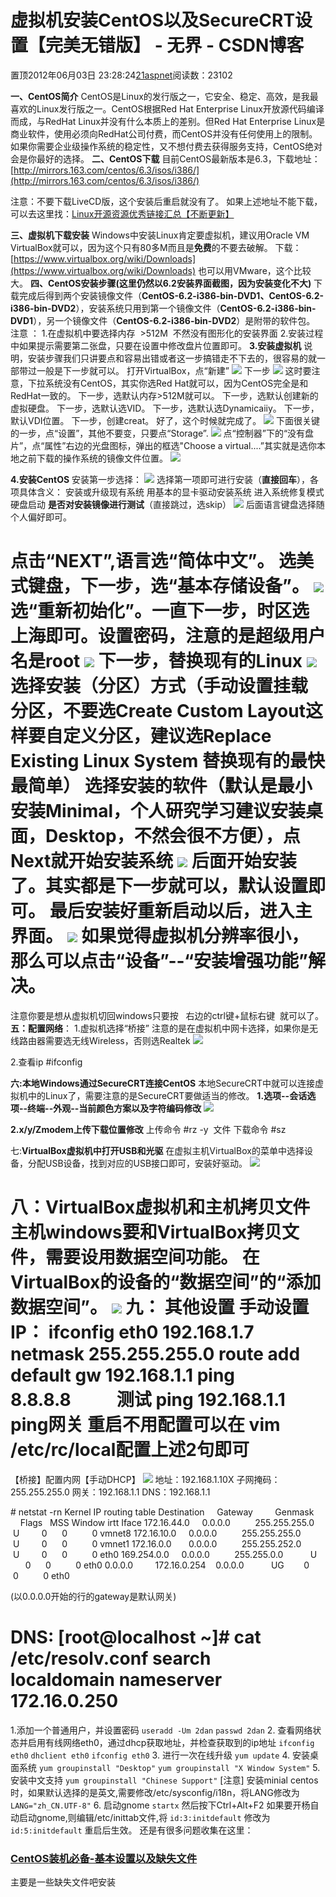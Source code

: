 
# 虚拟机安装CentOS以及SecureCRT设置【完美无错版】 - 无界 - CSDN博客

置顶2012年06月03日 23:28:24[21aspnet](https://me.csdn.net/21aspnet)阅读数：23102


**一、CentOS简介**
CentOS是Linux的发行版之一，它安全、稳定、高效，是我最喜欢的Linux发行版之一。CentOS根据Red Hat Enterprise Linux开放源代码编译而成，与RedHat Linux并没有什么本质上的差别。但Red Hat Enterprise Linux是商业软件，使用必须向RedHat公司付费，而CentOS并没有任何使用上的限制。如果你需要企业级操作系统的稳定性，又不想付费去获得服务支持，CentOS绝对会是你最好的选择。
**二、CentOS下载**
目前CentOS最新版本是6.3，下载地址：
[http://mirrors.163.com/centos/6.3/isos/i386/](http://mirrors.163.com/centos/6.3/isos/i386/)

注意：不要下载LiveCD版，这个安装后重启就没有了。
如果上述地址不能下载，可以去这里找：[Linux开源资源优秀链接汇总【不断更新】](http://blog.csdn.net/21aspnet/article/details/6754126)

**三、虚拟机下载安装**
Windows中安装Linux肯定要虚拟机，建议用Oracle VM VirtualBox就可以，因为这个只有80多M而且是**免费**的不要去破解。
下载：[https://www.virtualbox.org/wiki/Downloads](https://www.virtualbox.org/wiki/Downloads)
也可以用VMware，这个比较大。
**四、CentOS安装步骤(这里仍然以6.2安装界面截图，因为安装变化不大)**
下载完成后得到两个安装镜像文件（**CentOS-6.2-i386-bin-DVD1、CentOS-6.2-i386-bin-DVD2**），安装系统只用到第一个镜像文件（**CentOS-6.2-i386-bin-DVD1**），另一个镜像文件（**CentOS-6.2-i386-bin-DVD2**）是附带的软件包。
注意 ：
1.在虚拟机中要选择内存  >512M  不然没有图形化的安装界面
2.安装过程中如果提示需要第二张盘，只要在设置中修改盘片位置即可。
**3.安装虚拟机**
说明，安装步骤我们只讲要点和容易出错或者这一步搞错走不下去的，很容易的就一部带过一般是下一步就可以。
打开VirtualBox，点“新建”
![](http://hi.csdn.net/attachment/201111/12/0_1321085781mN29.gif)
下一步
![](http://hi.csdn.net/attachment/201111/12/0_1321085849v2Zw.gif)
这时要注意，下拉系统没有CentOS，其实你选Red Hat就可以，因为CentOS完全是和RedHat一致的。
下一步，选默认内存>512M就可以。
下一步，选默认创建新的虚拟硬盘。
下一步，选默认选VID。
下一步，选默认选Dynamicaiiy。
下一步，默认VDI位置。
下一步，创建creat。
好了，这个时候就完成了。
![](http://hi.csdn.net/attachment/201111/12/0_1321086183qtw2.gif)
下面很关键的一步，点“设置”，其他不要变，只要点“Storage”.
![](http://hi.csdn.net/attachment/201111/12/0_1321086320fpb4.gif)
点“控制器”下的“没有盘片”，点“属性”右边的光盘图标，弹出的框选"Choose a virtual....”其实就是选你本地之前下载的操作系统的镜像文件位置。
![](http://hi.csdn.net/attachment/201111/12/0_1321086529PXJR.gif)

**4.安装CentOS**
安装第一步选择：
![](https://img-my.csdn.net/uploads/201206/03/1338738235_3592.png)
选择第一项即可进行安装（**直接回车**），各项具体含义：
安装或升级现有系统
用基本的显卡驱动安装系统
进入系统修复模式
硬盘启动
**是否对安装镜像进行测试**（直接跳过，选skip）
![](https://img-my.csdn.net/uploads/201206/03/1338738300_5620.png)
后面语言键盘选择随个人偏好即可。

点击“NEXT”,语言选“简体中文”。
选美式键盘，下一步，选“基本存储设备”。
![](http://hi.csdn.net/attachment/201111/12/0_13210873073keK.gif)
选“重新初始化”。一直下一步，时区选上海即可。设置密码，注意的是超级用户名是root
![](http://hi.csdn.net/attachment/201111/12/0_13210878814kW5.gif)
下一步，替换现有的Linux
![](http://hi.csdn.net/attachment/201111/12/0_1321087904oVJ2.gif)
**选择安装（分区）方式**（手动设置挂载分区，不要选Create Custom Layout这样要自定义分区，建议选Replace Existing Linux System 替换现有的最快最简单）
选择安装的软件（默认是最小安装Minimal，个人研究学习建议安装桌面，Desktop，不然会很不方便），点Next就开始安装系统
![](https://img-my.csdn.net/uploads/201206/03/1338738367_7103.png)
后面开始安装了。其实都是下一步就可以，默认设置即可。
最后安装好重新启动以后，进入主界面。
![](http://hi.csdn.net/attachment/201111/13/0_1321169245SBBq.gif)
如果觉得虚拟机分辨率很小，那么可以点击“设备”--“安装增强功能”解决。
=======================================
注意你要是想从虚拟机切回windows只要按   右边的ctrl键+鼠标右键  就可以了。
**五：配置网络**：
1.虚拟机选择“桥接”
注意的是在虚拟机中网卡选择，如果你是无线路由器需要选无线Wireless，否则选Realtek
![](https://img-my.csdn.net/uploads/201211/19/1353302841_8292.jpg)

2.查看ip
\#ifconfig

**六:本地Windows通过SecureCRT连接CentOS**
本地SecureCRT中就可以连接虚拟机中的Linux了，需要注意的是SecureCRT要做适当的修改。
**1.选项--会话选项--终端--外观--当前颜色方案以及字符编码修改**
![](https://img-my.csdn.net/uploads/201211/19/1353303809_2765.jpg)

**2.x/y/Zmodem上传下载位置修改**
上传命令
\#rz -y  文件
下载命令
\#sz

七:**VirtualBox虚拟机中打开USB和光驱**
在虚拟主机VirtualBox的菜单中选择设备，分配USB设备，找到对应的USB接口即可，安装好驱动。
![](http://hi.csdn.net/attachment/201111/20/0_13217971735zY8.gif)

**八：VirtualBox虚拟机和主机拷贝文件**
主机windows要和VirtualBox拷贝文件，需要设用数据空间功能。
在VirtualBox的设备的“数据空间”的“添加数据空间”。
![](http://hi.csdn.net/attachment/201111/20/0_1321797756xmJ9.gif)
**九： 其他设置**
手动设置IP：
ifconfig eth0 192.168.1.7 netmask 255.255.255.0
route add default gw 192.168.1.1
ping 8.8.8.8           测试
ping 192.168.1.1   ping网关
重启不用配置可以在
vim  /etc/rc/local配置上述2句即可
===============
【桥接】配置内网【手动DHCP】
![](https://img-blog.csdn.net/20170326153619594)
地址：192.168.1.10X
子网掩码：255.255.255.0
网关：192.168.1.1
DNS：192.168.1.1

\# netstat -rn
Kernel IP routing table
Destination     Gateway         Genmask         Flags   MSS Window irtt Iface
172.16.44.0     0.0.0.0          255.255.255.0    U         0      0          0 vmnet8
172.16.10.0     0.0.0.0          255.255.255.0        U         0      0          0 vmnet1
172.16.0.0       0.0.0.0          255.255.252.0        U         0      0          0 eth0
169.254.0.0     0.0.0.0          255.255.0.0           U         0      0          0 eth0
0.0.0.0         172.16.0.254    0.0.0.0           UG        0      0          0 eth0

(以0.0.0.0开始的行的gateway是默认网关)

DNS:
[root@localhost ~]\# cat /etc/resolv.conf
search               localdomain
nameserver 172.16.0.250
=========================
1.添加一个普通用户，并设置密码
`useradd -Um 2dan`
`passwd 2dan`
2. 查看网络状态并启用有线网络eth0，通过dhcp获取地址，并检查获取到的ip地址
`ifconfig eth0`
`dhclient eth0`
`ifconfig eth0`
3. 进行一次在线升级
`yum update`
4. 安装桌面系统
`yum groupinstall "Desktop"`
`yum groupinstall "X Window System"`
5. 安装中文支持
`yum groupinstall "Chinese Support"`
[注意] 安装minial centos时，如果默认选择的是英文,需要修改/etc/sysconfig/i18n，将LANG修改为`LANG="zh_CN.UTF-8"`
6. 启动gnome
`startx`
然后按下Ctrl+Alt+F2
如果要开杨自动启动gnome,则编辑/etc/inittab文件,将
`id:3:initdefault`
修改为
`id:5:initdefault`
重启后生效。
还是有很多问题收集在这里：

### [CentOS装机必备-基本设置以及缺失文件        ](http://blog.csdn.net/21aspnet/article/details/8173338)
主要是一些缺失文件吧安装


